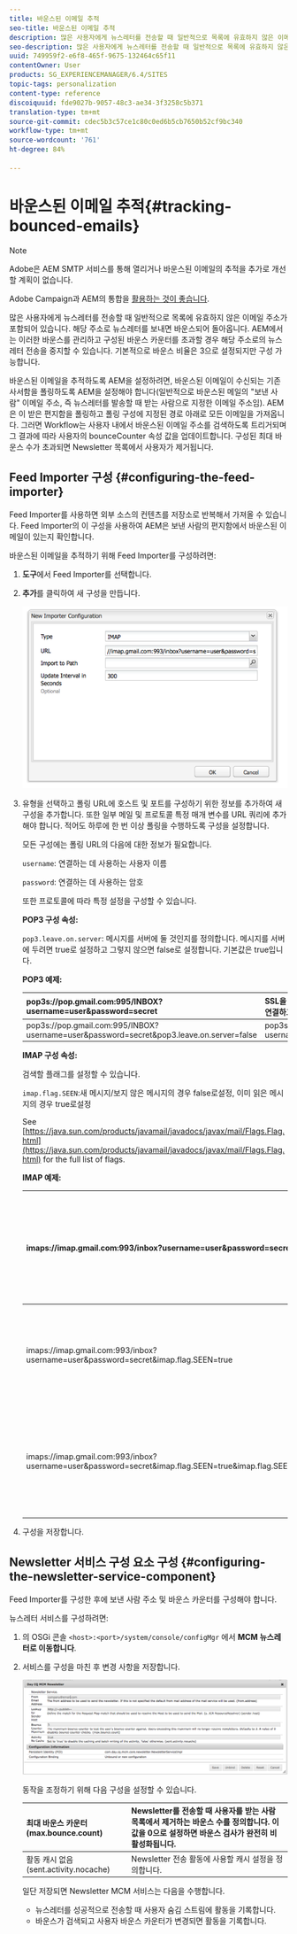 ```yaml
---
title: 바운스된 이메일 추적
seo-title: 바운스된 이메일 추적
description: 많은 사용자에게 뉴스레터를 전송할 때 일반적으로 목록에 유효하지 않은 이메일 주소가 포함되어 있습니다. 해당 주소로 뉴스레터를 보내면 바운스되어 돌아옵니다. AEM에서는 이러한 바운스를 관리하고 구성된 바운스 카운터를 초과할 경우 해당 주소로의 뉴스레터 전송을 중지할 수 있습니다.
seo-description: 많은 사용자에게 뉴스레터를 전송할 때 일반적으로 목록에 유효하지 않은 이메일 주소가 포함되어 있습니다. 해당 주소로 뉴스레터를 보내면 바운스되어 돌아옵니다. AEM에서는 이러한 바운스를 관리하고 구성된 바운스 카운터를 초과할 경우 해당 주소로의 뉴스레터 전송을 중지할 수 있습니다.
uuid: 749959f2-e6f8-465f-9675-132464c65f11
contentOwner: User
products: SG_EXPERIENCEMANAGER/6.4/SITES
topic-tags: personalization
content-type: reference
discoiquuid: fde9027b-9057-48c3-ae34-3f3258c5b371
translation-type: tm+mt
source-git-commit: cdec5b3c57ce1c80c0ed6b5cb7650b52cf9bc340
workflow-type: tm+mt
source-wordcount: '761'
ht-degree: 84%

---
```



# 바운스된 이메일 추적{#tracking-bounced-emails}

>[!NOTE]
>
>Adobe은 AEM SMTP 서비스를 통해 열리거나 바운스된 이메일의 추적을 추가로 개선할 계획이 없습니다.
>
>Adobe Campaign과 AEM의 통합을 [활용하는 것이 좋습니다](/help/sites-administering/campaign.md).

많은 사용자에게 뉴스레터를 전송할 때 일반적으로 목록에 유효하지 않은 이메일 주소가 포함되어 있습니다. 해당 주소로 뉴스레터를 보내면 바운스되어 돌아옵니다. AEM에서는 이러한 바운스를 관리하고 구성된 바운스 카운터를 초과할 경우 해당 주소로의 뉴스레터 전송을 중지할 수 있습니다. 기본적으로 바운스 비율은 3으로 설정되지만 구성 가능합니다.

바운스된 이메일을 추적하도록 AEM을 설정하려면, 바운스된 이메일이 수신되는 기존 사서함을 폴링하도록 AEM을 설정해야 합니다(일반적으로 바운스된 메일의 &quot;보낸 사람&quot; 이메일 주소, 즉 뉴스레터를 발송할 때 받는 사람으로 지정한 이메일 주소임). AEM은 이 받은 편지함을 폴링하고 폴링 구성에 지정된 경로 아래로 모든 이메일을 가져옵니다. 그러면 Workflow는 사용자 내에서 바운스된 이메일 주소를 검색하도록 트리거되며 그 결과에 따라 사용자의 bounceCounter 속성 값을 업데이트합니다. 구성된 최대 바운스 수가 초과되면 Newsletter 목록에서 사용자가 제거됩니다.

## Feed Importer 구성 {#configuring-the-feed-importer}

Feed Importer를 사용하면 외부 소스의 컨텐츠를 저장소로 반복해서 가져올 수 있습니다. Feed Importer의 이 구성을 사용하여 AEM은 보낸 사람의 편지함에서 바운스된 이메일이 있는지 확인합니다.

바운스된 이메일을 추적하기 위해 Feed Importer를 구성하려면:

1. **도구**&#x200B;에서 Feed Importer를 선택합니다.

1. **추가**&#x200B;를 클릭하여 새 구성을 만듭니다.

   ![chlimage_1](assets/chlimage_1.png)

1. 유형을 선택하고 폴링 URL에 호스트 및 포트를 구성하기 위한 정보를 추가하여 새 구성을 추가합니다. 또한 일부 메일 및 프로토콜 특정 매개 변수를 URL 쿼리에 추가해야 합니다. 적어도 하루에 한 번 이상 폴링을 수행하도록 구성을 설정합니다.

   모든 구성에는 폴링 URL의 다음에 대한 정보가 필요합니다.

   `username`: 연결하는 데 사용하는 사용자 이름

   `password`: 연결하는 데 사용하는 암호

   또한 프로토콜에 따라 특정 설정을 구성할 수 있습니다.

   **POP3 구성 속성:**

   `pop3.leave.on.server`: 메시지를 서버에 둘 것인지를 정의합니다. 메시지를 서버에 두려면 true로 설정하고 그렇지 않으면 false로 설정합니다. 기본값은 true입니다.

   **POP3 예제:**

   | pop3s://pop.gmail.com:995/INBOX?username=user&amp;password=secret | SSL을 통해 pop3를 사용하여 user/secret으로 포트 995의 GMail에 연결하고 기본적으로 서버에 메시지를 남겨 둠 |
   |---|---|
   | pop3s://pop.gmail.com:995/INBOX?username=user&amp;password=secret&amp;pop3.leave.on.server=false | pop3s://pop.gmail.com:995/INBOX?username=user&amp;password=secret&amp;pop3.leave.on.server=false |

   **IMAP 구성 속성:**

   검색할 플래그를 설정할 수 있습니다.

   `imap.flag.SEEN`:새 메시지/보지 않은 메시지의 경우 false로설정, 이미 읽은 메시지의 경우 true로설정

   See [https://java.sun.com/products/javamail/javadocs/javax/mail/Flags.Flag.html](https://java.sun.com/products/javamail/javadocs/javax/mail/Flags.Flag.html) for the full list of flags.

   **IMAP 예제:**

   | imaps://imap.gmail.com:993/inbox?username=user&amp;password=secret | SSL을 통해 IMAP를 사용하여 user/secret으로 포트 993의 GMail에 연결. 기본적으로 새 메시지만 가져옴. |
   |---|---|
   | imaps://imap.gmail.com:993/inbox?username=user&amp;password=secret&amp;imap.flag.SEEN=true | SSL을 통해 IMAP를 사용하여 user/secret으로 GMail 993에 연결, 이미 읽은 메시지만 가져옴. |
   | imaps://imap.gmail.com:993/inbox?username=user&amp;password=secret&amp;imap.flag.SEEN=true&amp;imap.flag.SEEN=false | SSL을 통해 IMAP를 사용하여 user/secret으로 GMail 993에 연결, 이미 읽은 메시지 또는 새 메시지만 가져옴. |

1. 구성을 저장합니다.

## Newsletter 서비스 구성 요소 구성 {#configuring-the-newsletter-service-component}

Feed Importer를 구성한 후에 보낸 사람 주소 및 바운스 카운터를 구성해야 합니다.

뉴스레터 서비스를 구성하려면:

1. 의 OSGi 콘솔 `<host>:<port>/system/console/configMgr` 에서 **MCM 뉴스레터로 이동합니다**.

1. 서비스를 구성을 마친 후 변경 사항을 저장합니다.

   ![chlimage_1-1](assets/chlimage_1-1.png)

   동작을 조정하기 위해 다음 구성을 설정할 수 있습니다.

   | 최대 바운스 카운터(max.bounce.count) | Newsletter를 전송할 때 사용자를 받는 사람 목록에서 제거하는 바운스 수를 정의합니다. 이 값을 0으로 설정하면 바운스 검사가 완전히 비활성화됩니다. |
   |---|---|
   | 활동 캐시 없음(sent.activity.nocache) | Newsletter 전송 활동에 사용할 캐시 설정을 정의합니다. |

   일단 저장되면 Newsletter MCM 서비스는 다음을 수행합니다.

   * 뉴스레터를 성공적으로 전송할 때 사용자 숨김 스트림에 활동을 기록합니다.
   * 바운스가 검색되고 사용자 바운스 카운터가 변경되면 활동을 기록합니다.
